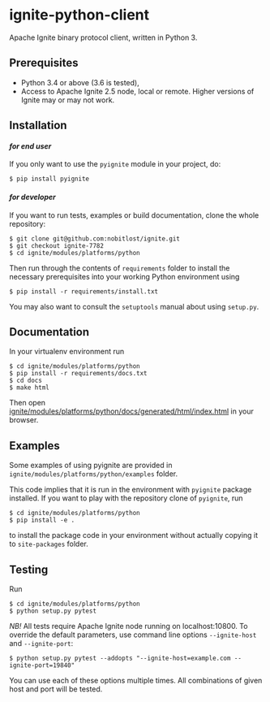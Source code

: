 # ignite-python-client
Apache Ignite binary protocol client, written in Python 3.

## Prerequisites

- Python 3.4 or above (3.6 is tested),
- Access to Apache Ignite 2.5 node, local or remote. Higher versions
  of Ignite may or may not work.

## Installation

#### *for end user*
If you only want to use the `pyignite` module in your project, do:
```
$ pip install pyignite
```

#### *for developer*
If you want to run tests, examples or build documentation, clone
the whole repository:
```
$ git clone git@github.com:nobitlost/ignite.git
$ git checkout ignite-7782
$ cd ignite/modules/platforms/python
```

Then run through the contents of `requirements` folder to install
the necessary prerequisites into your working Python environment using
```
$ pip install -r requirements/install.txt
```

You may also want to consult the `setuptools` manual about using `setup.py`.

## Documentation
In your virtualenv environment run
```
$ cd ignite/modules/platforms/python
$ pip install -r requirements/docs.txt
$ cd docs
$ make html
```

Then open
[ignite/modules/platforms/python/docs/generated/html/index.html](ignite/modules/platforms/python/docs/generated/html/index.html)
in your browser.

## Examples
Some examples of using pyignite are provided in
`ignite/modules/platforms/python/examples` folder.

This code implies that it is run in the environment with `pyignite` package
installed. If you want to play with the repository clone of `pyignite`, run
```
$ cd ignite/modules/platforms/python
$ pip install -e .
``` 

to install the package code in your environment without actually copying it
to `site-packages` folder.

## Testing
Run
```
$ cd ignite/modules/platforms/python
$ python setup.py pytest
```

*NB!* All tests require Apache Ignite node running on localhost:10800.
To override the default parameters, use command line options
`--ignite-host` and `--ignite-port`:
```
$ python setup.py pytest --addopts "--ignite-host=example.com --ignite-port=19840"
```

You can use each of these options multiple times. All combinations
of given host and port will be tested.

